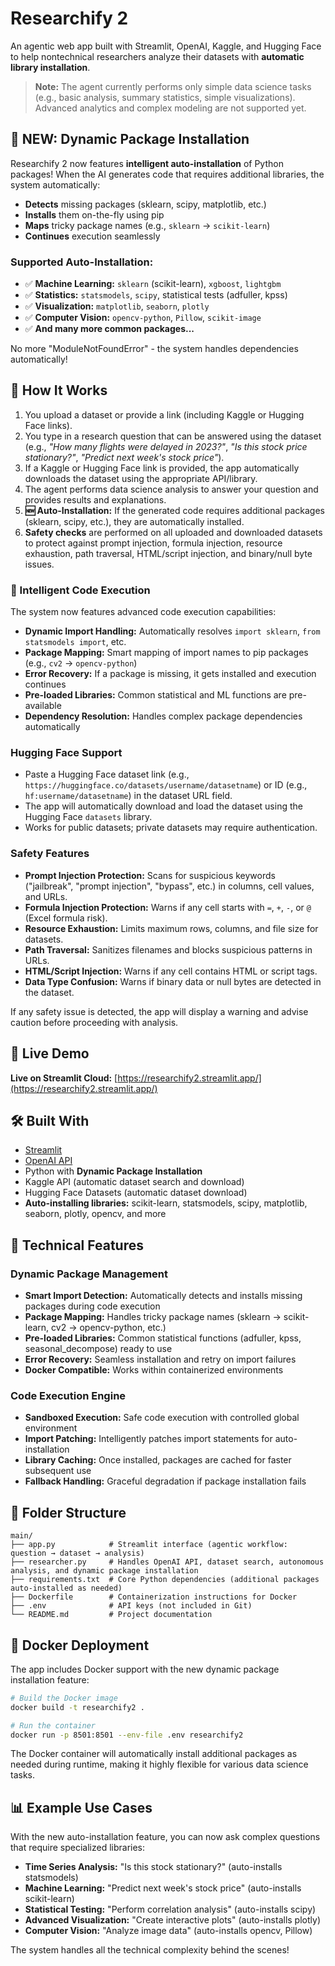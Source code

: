 # Researchify 2

An agentic web app built with Streamlit, OpenAI, Kaggle, and Hugging Face to help nontechnical researchers analyze their datasets with **automatic library installation**.

> **Note:** The agent currently performs only simple data science tasks (e.g., basic analysis, summary statistics, simple visualizations). Advanced analytics and complex modeling are not supported yet.

## 🚀 **NEW: Dynamic Package Installation**

Researchify 2 now features **intelligent auto-installation** of Python packages! When the AI generates code that requires additional libraries, the system automatically:

- **Detects** missing packages (sklearn, scipy, matplotlib, etc.)
- **Installs** them on-the-fly using pip
- **Maps** tricky package names (e.g., `sklearn` → `scikit-learn`)
- **Continues** execution seamlessly

### Supported Auto-Installation:
- ✅ **Machine Learning:** `sklearn` (scikit-learn), `xgboost`, `lightgbm`
- ✅ **Statistics:** `statsmodels`, `scipy`, statistical tests (adfuller, kpss)
- ✅ **Visualization:** `matplotlib`, `seaborn`, `plotly`
- ✅ **Computer Vision:** `opencv-python`, `Pillow`, `scikit-image`
- ✅ **And many more common packages...**

No more "ModuleNotFoundError" - the system handles dependencies automatically!

## 🧠 How It Works

1. You upload a dataset or provide a link (including Kaggle or Hugging Face links).
2. You type in a research question that can be answered using the dataset (e.g., *"How many flights were delayed in 2023?"*, *"Is this stock price stationary?"*, *"Predict next week's stock price"*).
3. If a Kaggle or Hugging Face link is provided, the app automatically downloads the dataset using the appropriate API/library.
4. The agent performs data science analysis to answer your question and provides results and explanations.
5. **🆕 Auto-Installation:** If the generated code requires additional packages (sklearn, scipy, etc.), they are automatically installed.
6. **Safety checks** are performed on all uploaded and downloaded datasets to protect against prompt injection, formula injection, resource exhaustion, path traversal, HTML/script injection, and binary/null byte issues.

### 🔧 Intelligent Code Execution

The system now features advanced code execution capabilities:

- **Dynamic Import Handling:** Automatically resolves `import sklearn`, `from statsmodels import`, etc.
- **Package Mapping:** Smart mapping of import names to pip packages (e.g., `cv2` → `opencv-python`)
- **Error Recovery:** If a package is missing, it gets installed and execution continues
- **Pre-loaded Libraries:** Common statistical and ML functions are pre-available
- **Dependency Resolution:** Handles complex package dependencies automatically

### Hugging Face Support

- Paste a Hugging Face dataset link (e.g., `https://huggingface.co/datasets/username/datasetname`) or ID (e.g., `hf:username/datasetname`) in the dataset URL field.
- The app will automatically download and load the dataset using the Hugging Face `datasets` library.
- Works for public datasets; private datasets may require authentication.

### Safety Features

- **Prompt Injection Protection:** Scans for suspicious keywords ("jailbreak", "prompt injection", "bypass", etc.) in columns, cell values, and URLs.
- **Formula Injection Protection:** Warns if any cell starts with `=`, `+`, `-`, or `@` (Excel formula risk).
- **Resource Exhaustion:** Limits maximum rows, columns, and file size for datasets.
- **Path Traversal:** Sanitizes filenames and blocks suspicious patterns in URLs.
- **HTML/Script Injection:** Warns if any cell contains HTML or script tags.
- **Data Type Confusion:** Warns if binary data or null bytes are detected in the dataset.

If any safety issue is detected, the app will display a warning and advise caution before proceeding with analysis.

## 🚀 Live Demo

**Live on Streamlit Cloud:** [https://researchify2.streamlit.app/](https://researchify2.streamlit.app/)

## 🛠 Built With

- [Streamlit](https://streamlit.io/)
- [OpenAI API](https://platform.openai.com/)
- Python with **Dynamic Package Installation**
- Kaggle API (automatic dataset search and download)
- Hugging Face Datasets (automatic dataset download)
- **Auto-installing libraries:** scikit-learn, statsmodels, scipy, matplotlib, seaborn, plotly, opencv, and more

## 🔧 Technical Features

### Dynamic Package Management
- **Smart Import Detection:** Automatically detects and installs missing packages during code execution
- **Package Mapping:** Handles tricky package names (sklearn → scikit-learn, cv2 → opencv-python, etc.)
- **Pre-loaded Libraries:** Common statistical functions (adfuller, kpss, seasonal_decompose) ready to use
- **Error Recovery:** Seamless installation and retry on import failures
- **Docker Compatible:** Works within containerized environments

### Code Execution Engine
- **Sandboxed Execution:** Safe code execution with controlled global environment
- **Import Patching:** Intelligently patches import statements for auto-installation
- **Library Caching:** Once installed, packages are cached for faster subsequent use
- **Fallback Handling:** Graceful degradation if package installation fails

## 📁 Folder Structure

```
main/
├── app.py            # Streamlit interface (agentic workflow: question → dataset → analysis)
├── researcher.py     # Handles OpenAI API, dataset search, autonomous analysis, and dynamic package installation
├── requirements.txt  # Core Python dependencies (additional packages auto-installed as needed)
├── Dockerfile        # Containerization instructions for Docker
├── .env              # API keys (not included in Git)
└── README.md         # Project documentation
```

## 🐳 Docker Deployment

The app includes Docker support with the new dynamic package installation feature:

```bash
# Build the Docker image
docker build -t researchify2 .

# Run the container
docker run -p 8501:8501 --env-file .env researchify2
```

The Docker container will automatically install additional packages as needed during runtime, making it highly flexible for various data science tasks.

## 📊 Example Use Cases

With the new auto-installation feature, you can now ask complex questions that require specialized libraries:

- **Time Series Analysis:** "Is this stock stationary?" (auto-installs statsmodels)
- **Machine Learning:** "Predict next week's stock price" (auto-installs scikit-learn)
- **Statistical Testing:** "Perform correlation analysis" (auto-installs scipy)
- **Advanced Visualization:** "Create interactive plots" (auto-installs plotly)
- **Computer Vision:** "Analyze image data" (auto-installs opencv, Pillow)

The system handles all the technical complexity behind the scenes!

